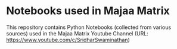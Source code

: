 # Notebooks used in Majaa Matrix

This repository contains Python Notebooks (collected from various sources) used in the Majaa Matrix Youtube Channel (URL: https://www.youtube.com/c/SridharSwaminathan)
